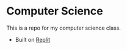 # Computer Science

This is a repo for my computer science class.

* Built on [Replit](https://replit.com/)
